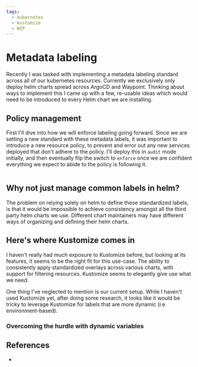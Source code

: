 ```yaml
---
tags:
  - kubernetes
  - kustomize
  - WIP
---
```


# Metadata labeling

Recently I was tasked with implementing a metadata labeling standard across all of our kubernetes resources. Currently we exclusively only deploy helm charts spread across ArgoCD and Waypoint. Thinking about ways to implement this I came up with a few, re-usable ideas which would need to be introduced to every Helm chart we are installing.

## Policy management

First I'll dive into how we will enforce labeling going forward. Since we are setting a new standard with these metadata labels, it was important to introduce a new resource policy, to prevent and error out any new services deployed that don't adhere to the policy. I'll deploy this in `audit` mode initially, and then eventually flip the switch to `enforce` once we are confident everything we expect to abide to the policy is following it.

```

```

## Why not just manage common labels in helm?

The problem on relying solely on helm to define these standardized labels, is that it would be impossible to achieve consistency amongst all the third party helm charts we use. Different chart maintainers may have different ways of organizing and defining their helm charts.

## Here's where Kustomize comes in

I haven't really had much exposure to Kustomize before, but looking at its features, it seems to be the right fit for this use-case. The ability to consistently apply standardized overlays across various charts, with support for filtering resources. Kustomize seems to elegantly give use what we need. 

One thing I've neglected to mention is our current setup. While I haven't used Kustomize yet, after doing some research, it looks like it would be tricky to leverage Kustomize for labels that are more dynamic (i.e environment-based).

### Overcoming the hurdle with dynamic variables



## References

- 
